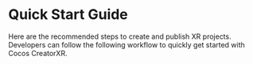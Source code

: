 # Quick Start Guide

Here are the recommended steps to create and publish XR projects. Developers can follow the following workflow to quickly get started with Cocos CreatorXR.
